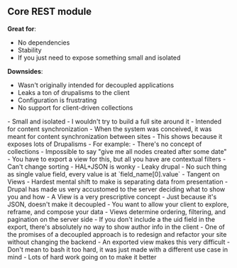 ## Core REST module

**Great for**:
  - No dependencies
  - Stability
  - If you just need to expose something small and isolated

**Downsides**:
  - Wasn't originally intended for decoupled applications
  - Leaks a ton of drupalisms to the client
  - Configuration is frustrating
  - No support for client-driven collections

<aside class="notes" data-markdown>
- Small and isolated
  - I wouldn't try to build a full site around it
- Intended for content synchronization
  - When the system was conceived, it was meant for content synchronization between sites
  - This shows because it exposes lots of Drupalisms
  - For example:
    - There's no concept of collections
      - Impossible to say "give me all nodes created after some date"
      - You have to export a view for this, but all you have are contextual filters
        - Can't change sorting
  - HAL+JSON is wonky
- Leaky drupal
  - No such thing as single value field, every value is at `field_name[0].value`
- Tangent on Views
  - Hardest mental shift to make is separating data from presentation
  - Drupal has made us very accustomed to the server deciding what to show you and how
  - A View is a very prescriptive concept
  - Just because it's JSON, doesn't make it decoupled
  - You want to allow your client to explore, reframe, and compose your data
  - Views determine ordering, filtering, and pagination on the server side
  - If you don't include a the uid field in the export, there's absolutely no way to show author info in the client
  - One of the promises of a decoupled approach is to redesign and refactor your site without changing the backend
    - An exported view makes this very difficult
- Don't mean to bash it too hard, it was just made with a different use case in mind
- Lots of hard work going on to make it better
</aside>
